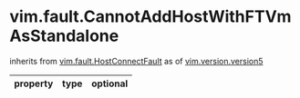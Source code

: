 vim.fault.CannotAddHostWithFTVmAsStandalone
===========================================
inherits from [vim.fault.HostConnectFault](docs/vim.fault.HostConnectFault.md)
as of [vim.version.version5](docs/vim.version.md)

| property | type | optional |
|:---------|:-----|:---------|
